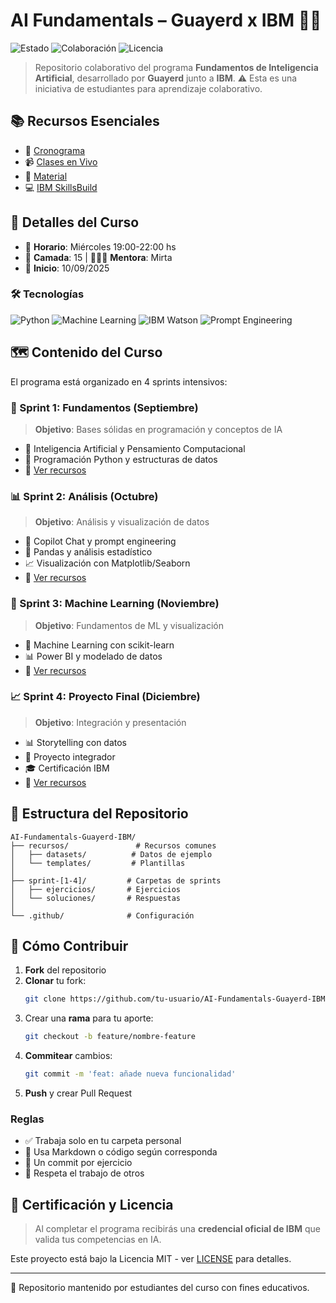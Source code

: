 # AI Fundamentals – Guayerd x IBM 🧠🤖

![Estado](https://img.shields.io/badge/Estado-En%20Progreso-yellow?style=for-the-badge) ![Colaboración](https://img.shields.io/badge/Colaboración-Bienvenida-brightgreen?style=for-the-badge) ![Licencia](https://img.shields.io/badge/Licencia-MIT-blue?style=for-the-badge)

> Repositorio colaborativo del programa **Fundamentos de Inteligencia Artificial**, desarrollado por **Guayerd** junto a **IBM**. 
> ⚠️ Esta es una iniciativa de estudiantes para aprendizaje colaborativo.

## 📚 Recursos Esenciales

- 🎯 [Cronograma](https://docs.google.com/spreadsheets/d/1oZELgmgs1avtfWPebpx-lHdy0llN-RzT4l9DOu9SJsw/edit?gid=1204621847#gid=1204621847)
- 📹 [Clases en Vivo](https://meet.google.com/npy-znnx-jfk)
- 📂 [Material](https://drive.google.com/drive/folders/1TNZnY25ROuJX_mSkKEq9Nl5lV3D8WvfT?usp=sharing)
- 💻 [IBM SkillsBuild](https://www.guayerd.com/ibm-ia/sbplan2025)

## 📅 Detalles del Curso

- 📆 **Horario**: Miércoles 19:00-22:00 hs
- 👥 **Camada**: 15 | 👩🏻‍🏫 **Mentora**: Mirta
- 📅 **Inicio**: 10/09/2025

### 🛠️ Tecnologías

![Python](https://img.shields.io/badge/Python-3776AB?style=for-the-badge&logo=python&logoColor=white) 
![Machine Learning](https://img.shields.io/badge/Machine%20Learning-000000?style=for-the-badge&logo=robotframework&logoColor=white) 
![IBM Watson](https://img.shields.io/badge/IBM%20Watson-BE95FF?style=for-the-badge&logo=ibmwatson&logoColor=white) 
![Prompt Engineering](https://img.shields.io/badge/Prompt%20Engineering-4D4D4D?style=for-the-badge&logo=openai&logoColor=white)

## 🗺️ Contenido del Curso

El programa está organizado en 4 sprints intensivos:

### 🌱 Sprint 1: Fundamentos (Septiembre)
> **Objetivo**: Bases sólidas en programación y conceptos de IA

- 🧠 Inteligencia Artificial y Pensamiento Computacional
- 🐍 Programación Python y estructuras de datos
- 📂 [Ver recursos](./sprint1/README.md)

### 📊 Sprint 2: Análisis (Octubre)
> **Objetivo**: Análisis y visualización de datos

- 🤖 Copilot Chat y prompt engineering
- 🐼 Pandas y análisis estadístico
- 📈 Visualización con Matplotlib/Seaborn
- 📂 [Ver recursos](./sprint2/README.md)

### 🤖 Sprint 3: Machine Learning (Noviembre)
> **Objetivo**: Fundamentos de ML y visualización

- 🎯 Machine Learning con scikit-learn
- 📊 Power BI y modelado de datos
- 📂 [Ver recursos](./sprint3/README.md)


### 📈 Sprint 4: Proyecto Final (Diciembre)
> **Objetivo**: Integración y presentación

- 📊 Storytelling con datos
- 🎯 Proyecto integrador
- 🎓 Certificación IBM
- 📂 [Ver recursos](./sprint4/README.md)


## 📁 Estructura del Repositorio

```
AI-Fundamentals-Guayerd-IBM/
├── recursos/               # Recursos comunes
│   ├── datasets/          # Datos de ejemplo
│   └── templates/         # Plantillas
│
├── sprint-[1-4]/         # Carpetas de sprints
│   ├── ejercicios/       # Ejercicios
│   └── soluciones/       # Respuestas
│
└── .github/              # Configuración
```

## 🤝 Cómo Contribuir

1. **Fork** del repositorio
2. **Clonar** tu fork: 
   ```bash
   git clone https://github.com/tu-usuario/AI-Fundamentals-Guayerd-IBM.git
   ```
3. Crear una **rama** para tu aporte:
   ```bash
   git checkout -b feature/nombre-feature
   ```
4. **Commitear** cambios:
   ```bash
   git commit -m 'feat: añade nueva funcionalidad'
   ```
5. **Push** y crear Pull Request

### Reglas
- ✅ Trabaja solo en tu carpeta personal
- 📝 Usa Markdown o código según corresponda
- 🔄 Un commit por ejercicio
- 🤝 Respeta el trabajo de otros

## 📝 Certificación y Licencia

> Al completar el programa recibirás una **credencial oficial de IBM** que valida tus competencias en IA.

Este proyecto está bajo la Licencia MIT - ver [LICENSE](LICENSE) para detalles.

---
🏫 Repositorio mantenido por estudiantes del curso con fines educativos.